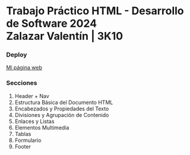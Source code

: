 # Trabajo Práctico HTML - Desarrollo de Software 2024 <br/> Zalazar Valentín | 3K10

### Deploy

[Mi página web](https://valen049.github.io/Desarrolo-de-Software/)

### Secciones
<ol>
<li>Header + Nav <br/></li>
<li>Estructura Básica del Documento HTML <br/></li>
<li>Encabezados y Propiedades del Texto <br/></li>
<li>Divisiones y Agrupación de Contenido <br/></li>
<li>Enlaces y Listas <br/></li>
<li>Elementos Multimedia <br/></li>
<li>Tablas <br/></li>
<li>Formulario <br/></li>
<li>Footer</li>
</ol>
